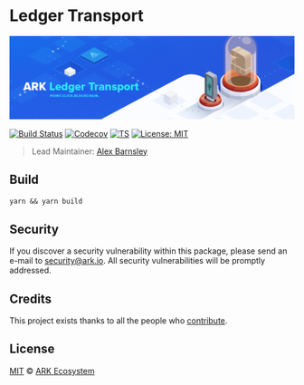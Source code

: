 # Ledger Transport

<p align="center">
    <img src="./banner.png" />
</p>

[![Build Status](https://badgen.now.sh/github/status/ArkEcosystem/ledger-transport/master)](https://github.com/ArkEcosystem/ledger-transport/actions)
[![Codecov](https://badgen.now.sh/codecov/c/github/ArkEcosystem/ledger-transport)](https://codecov.io/gh/ArkEcosystem/ledger-transport)
[![TS](https://badgen.net/badge/icon/typescript?icon=typescript&label)](https://www.typescriptlang.org/)
[![License: MIT](https://badgen.now.sh/badge/license/MIT/green)](https://opensource.org/licenses/MIT)

> Lead Maintainer: [Alex Barnsley](https://github.com/alexbarnsley)

## Build

```shell
yarn && yarn build
```

## Security

If you discover a security vulnerability within this package, please send an e-mail to security@ark.io. All security vulnerabilities will be promptly addressed.

## Credits

This project exists thanks to all the people who [contribute](../../contributors).

## License

[MIT](LICENSE) © [ARK Ecosystem](https://ark.io)
